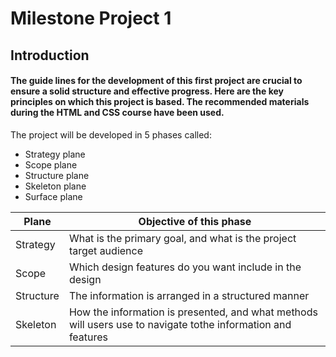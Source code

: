 # **Milestone Project 1**
## __Introduction__

####  The guide lines for the development of this first project are crucial to ensure a solid structure and effective progress. Here are the key principles on which this project is based. The recommended materials during the  HTML and CSS course have been used.
The project will be developed in 5 phases called:
* Strategy plane
* Scope plane
* Structure plane
* Skeleton plane
* Surface plane

 |  **Plane**   |                   **Objective of this phase**                     |
 | --------------- | ----------------------------------------------------------------- |
 | Strategy  | What is the primary goal, and what is the project target audience | 
 | Scope     | Which design features do you want include in the design           |
 | Structure | The information is arranged in a structured manner                |
 | Skeleton  | How the information is presented, and what methods will users use to navigate tothe information and features |
 


  

